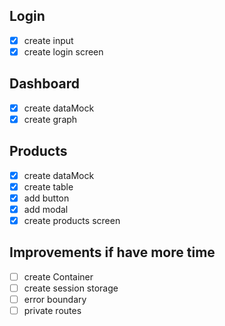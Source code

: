 ## Login

- [x] create input
- [x] create login screen

## Dashboard

- [x] create dataMock
- [x] create graph

## Products

- [x] create dataMock
- [x] create table
- [x] add button
- [x] add modal
- [x] create products screen

## Improvements if have more time

- [ ] create Container
- [ ] create session storage
- [ ] error boundary
- [ ] private routes
